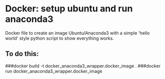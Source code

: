# Docker: setup ubuntu and run anaconda3

Docker file to create an image Ubuntu/Anaconda3 with a simple 'hello world' style python script to show everything works.  

## To do this:

###docker build -t docker_anaconda3_wrapper.docker_image .
###docker run docker_anaconda3_wrapper.docker_image

 

